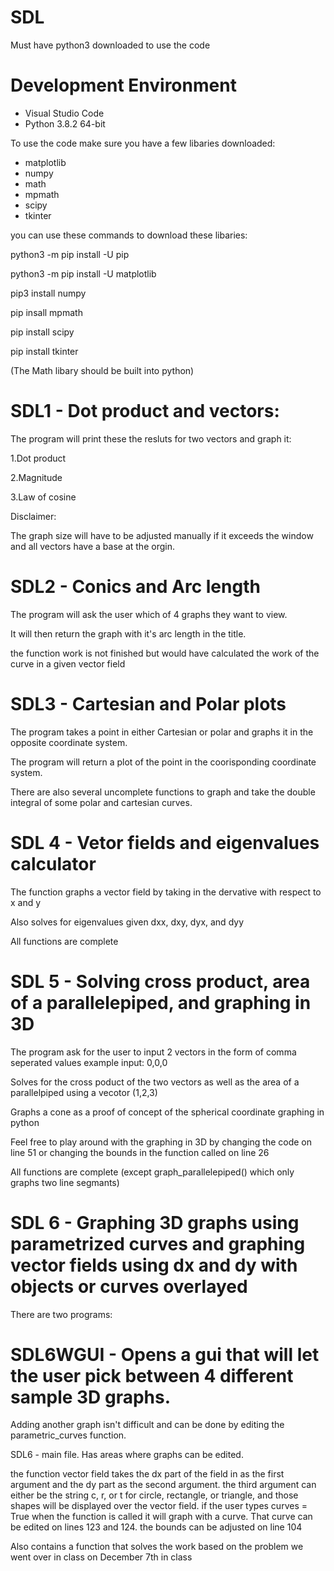 # SDL

Must have python3 downloaded to use the code

# Development Environment

* Visual Studio Code
* Python 3.8.2 64-bit

To use the code make sure you have a few libaries downloaded:
* matplotlib 
* numpy
* math
* mpmath
* scipy
* tkinter

you can use these commands to download these libaries:

python3 -m pip install -U pip

python3 -m pip install -U matplotlib

pip3 install numpy

pip insall mpmath

pip install scipy

pip install tkinter

(The Math libary should be built into python)

# SDL1 - Dot product and vectors:
The program will print these the resluts for two vectors and graph it:

1.Dot product

2.Magnitude

3.Law of cosine


Disclaimer:

The graph size will have to be adjusted manually if it exceeds the window and all vectors have a base at the orgin.

# SDL2 - Conics and Arc length
The program will ask the user which of 4 graphs they want to view. 

It will then return the graph with it's arc length in the title.

the function work is not finished but would have calculated the work of the curve in a given vector field

# SDL3 - Cartesian and Polar plots
The program takes a point in either Cartesian or polar and graphs it in the opposite coordinate system.

The program will return a plot of the point in the coorisponding coordinate system.

There are also several uncomplete functions to graph and take the double integral of some polar and cartesian curves.


# SDL 4 - Vetor fields and eigenvalues calculator

The function graphs a vector field by taking in the dervative with respect to x and y

Also solves for eigenvalues given dxx, dxy, dyx, and dyy

All functions are complete

# SDL 5 - Solving cross product, area of a parallelepiped, and graphing in 3D

The program ask for the user to input 2 vectors in the form of comma seperated values example input: 0,0,0

Solves for the cross poduct of the two vectors as well as the area of a parallelpiped using a vecotor (1,2,3) 

Graphs a cone as a proof of concept of the spherical coordinate graphing in python

Feel free to play around with the graphing in 3D by changing the code on line 51 or changing the bounds in the function called on line 26

All functions are complete (except graph_parallelepiped() which only graphs two line segmants)

# SDL 6 - Graphing 3D graphs using parametrized curves and graphing vector fields using dx and dy with objects or curves overlayed

There are two programs:

# SDL6WGUI - Opens a gui that will let the user pick between 4 different sample 3D graphs. 

Adding another graph isn't difficult and can be done by editing the parametric_curves function.

SDL6 - main file. Has areas where graphs can be edited. 

the function vector field takes the dx part of the field in as the first argument and the dy part as the second argument. the third argument can either be the string c, r, or t for circle, rectangle, or triangle, and those shapes will be displayed over the vector field. if the user types curves = True when the function is called it will graph with a curve. That curve can be edited on lines 123 and 124. the bounds can be adjusted on line 104

Also contains a function that solves the work based on the problem we went over in class on December 7th in class
